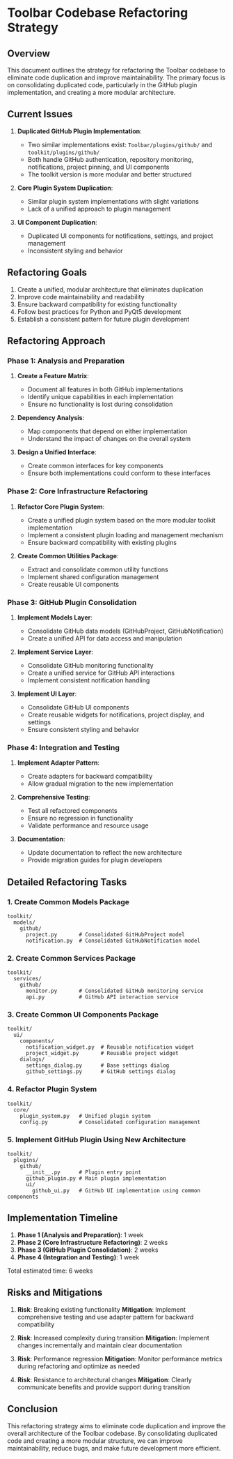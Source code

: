# Toolbar Codebase Refactoring Strategy

## Overview

This document outlines the strategy for refactoring the Toolbar codebase to eliminate code duplication and improve maintainability. The primary focus is on consolidating duplicated code, particularly in the GitHub plugin implementation, and creating a more modular architecture.

## Current Issues

1. **Duplicated GitHub Plugin Implementation**:
   - Two similar implementations exist: `Toolbar/plugins/github/` and `toolkit/plugins/github/`
   - Both handle GitHub authentication, repository monitoring, notifications, project pinning, and UI components
   - The toolkit version is more modular and better structured

2. **Core Plugin System Duplication**:
   - Similar plugin system implementations with slight variations
   - Lack of a unified approach to plugin management

3. **UI Component Duplication**:
   - Duplicated UI components for notifications, settings, and project management
   - Inconsistent styling and behavior

## Refactoring Goals

1. Create a unified, modular architecture that eliminates duplication
2. Improve code maintainability and readability
3. Ensure backward compatibility for existing functionality
4. Follow best practices for Python and PyQt5 development
5. Establish a consistent pattern for future plugin development

## Refactoring Approach

### Phase 1: Analysis and Preparation

1. **Create a Feature Matrix**:
   - Document all features in both GitHub implementations
   - Identify unique capabilities in each implementation
   - Ensure no functionality is lost during consolidation

2. **Dependency Analysis**:
   - Map components that depend on either implementation
   - Understand the impact of changes on the overall system

3. **Design a Unified Interface**:
   - Create common interfaces for key components
   - Ensure both implementations could conform to these interfaces

### Phase 2: Core Infrastructure Refactoring

1. **Refactor Core Plugin System**:
   - Create a unified plugin system based on the more modular toolkit implementation
   - Implement a consistent plugin loading and management mechanism
   - Ensure backward compatibility with existing plugins

2. **Create Common Utilities Package**:
   - Extract and consolidate common utility functions
   - Implement shared configuration management
   - Create reusable UI components

### Phase 3: GitHub Plugin Consolidation

1. **Implement Models Layer**:
   - Consolidate GitHub data models (GitHubProject, GitHubNotification)
   - Create a unified API for data access and manipulation

2. **Implement Service Layer**:
   - Consolidate GitHub monitoring functionality
   - Create a unified service for GitHub API interactions
   - Implement consistent notification handling

3. **Implement UI Layer**:
   - Consolidate GitHub UI components
   - Create reusable widgets for notifications, project display, and settings
   - Ensure consistent styling and behavior

### Phase 4: Integration and Testing

1. **Implement Adapter Pattern**:
   - Create adapters for backward compatibility
   - Allow gradual migration to the new implementation

2. **Comprehensive Testing**:
   - Test all refactored components
   - Ensure no regression in functionality
   - Validate performance and resource usage

3. **Documentation**:
   - Update documentation to reflect the new architecture
   - Provide migration guides for plugin developers

## Detailed Refactoring Tasks

### 1. Create Common Models Package

```
toolkit/
  models/
    github/
      project.py       # Consolidated GitHubProject model
      notification.py  # Consolidated GitHubNotification model
```

### 2. Create Common Services Package

```
toolkit/
  services/
    github/
      monitor.py       # Consolidated GitHub monitoring service
      api.py           # GitHub API interaction service
```

### 3. Create Common UI Components Package

```
toolkit/
  ui/
    components/
      notification_widget.py  # Reusable notification widget
      project_widget.py       # Reusable project widget
    dialogs/
      settings_dialog.py      # Base settings dialog
      github_settings.py      # GitHub settings dialog
```

### 4. Refactor Plugin System

```
toolkit/
  core/
    plugin_system.py   # Unified plugin system
    config.py          # Consolidated configuration management
```

### 5. Implement GitHub Plugin Using New Architecture

```
toolkit/
  plugins/
    github/
      __init__.py      # Plugin entry point
      github_plugin.py # Main plugin implementation
      ui/
        github_ui.py   # GitHub UI implementation using common components
```

## Implementation Timeline

1. **Phase 1 (Analysis and Preparation)**: 1 week
2. **Phase 2 (Core Infrastructure Refactoring)**: 2 weeks
3. **Phase 3 (GitHub Plugin Consolidation)**: 2 weeks
4. **Phase 4 (Integration and Testing)**: 1 week

Total estimated time: 6 weeks

## Risks and Mitigations

1. **Risk**: Breaking existing functionality
   **Mitigation**: Implement comprehensive testing and use adapter pattern for backward compatibility

2. **Risk**: Increased complexity during transition
   **Mitigation**: Implement changes incrementally and maintain clear documentation

3. **Risk**: Performance regression
   **Mitigation**: Monitor performance metrics during refactoring and optimize as needed

4. **Risk**: Resistance to architectural changes
   **Mitigation**: Clearly communicate benefits and provide support during transition

## Conclusion

This refactoring strategy aims to eliminate code duplication and improve the overall architecture of the Toolbar codebase. By consolidating duplicated code and creating a more modular structure, we can improve maintainability, reduce bugs, and make future development more efficient.
